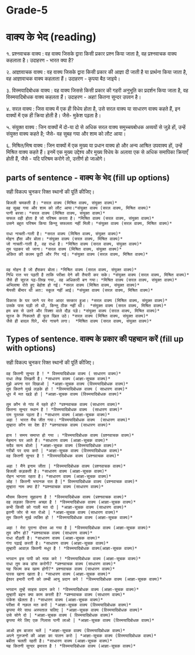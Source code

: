 # Grade-5

# वाक्य के भेद (reading)

१. प्रश्नवाचक वाक्य : वह वाक्य जिसके द्वारा किसी प्रकार प्रश्न किया जाता है, वह प्रश्नवाचक वाक्य कहलाता है। उदाहरण - भारत क्या है?

२. आज्ञावाचक वाक्य : वह वाक्य जिसके द्वारा किसी प्रकार की आज्ञा दी जाती है या प्रार्थना किया जाता है, वह आज्ञावाचक वाक्य कहलाता हैं। उदाहरण - कृपया बैठ जाइये।

३. विस्मयादिबोधक वाक्य : वह वाक्य जिससे किसी प्रकार की गहरी अनुभूति का प्रदर्शन किया जाता है, वह विस्मयादिबोधक वाक्य कहलता हैं। उदाहरण - अहा! कितना सुन्दर उपवन है।

४. सरल वाक्य : जिस वाक्य में एक ही विधेय होता है, उसे सरल वाक्य या साधारण वाक्य कहते हैं, इन वाक्यों में एक ही क्रिया होती है।  जैसे- मुकेश पढ़ता है। 

५. संयुक्त वाक्य : जिन वाक्यों में दो-या दो से अधिक सरल वाक्य समुच्चयबोधक अव्ययों से जुड़े हों, उन्हें संयुक्त वाक्य कहते है; जैसे- वह सुबह गया और शाम को लौट आया। 

६.  मिश्रित/मिश्र वाक्य : जिन वाक्यों में एक मुख्य या प्रधान वाक्य हो और अन्य आश्रित उपवाक्य हों, उन्हें मिश्रित वाक्य कहते हैं। इनमें एक मुख्य उद्देश्य और मुख्य विधेय के अलावा एक से अधिक समापिका क्रियाएँ होती हैं, जैसे -  यदि परिश्रम करोगे तो, उत्तीर्ण हो जाओगे। 

## parts of sentence - वाक्य के भेद (fill up options)

सही विकल्प चुनकर रिक्त स्थानों की पूर्ति कीजिए।

```
बिजली चमकती है। *सरल वाक्य (मिश्रित वाक्य, संयुक्त वाक्य)*
वह सुबह गया और शाम को लौट आया।*संयुक्त वाक्य (सरल वाक्य, मिश्रित वाक्य)*
पानी बरसा। *सरल वाक्य (मिश्रित वाक्य, संयुक्त वाक्य)*
सफल वही होता है जो परिश्रम करता है। *मिश्रित वाक्य (सरल वाक्य, संयुक्त वाक्य)*
उसने बहुत परिश्रम किया किन्तु सफलता नहीं मिली। *संयुक्त वाक्य (सरल वाक्य, मिश्रित वाक्य)*

```

```
राधा नाचती-गाती है। *सरल वाक्य (मिश्रित वाक्य, संयुक्त वाक्य)*
मोहन हँसा और बोला। *संयुक्त वाक्य (सरल वाक्य, मिश्रित वाक्य)*
जो नाचती-गाती है, वह राधा है। *मिश्रित वाक्य (सरल वाक्य, संयुक्त वाक्य)*
तुम पढ़कर सो जाना। *सरल वाक्य (मिश्रित वाक्य, संयुक्त वाक्य)*
अंकित की कलम छूटी और गिर गई। *संयुक्त वाक्य (सरल वाक्य, मिश्रित वाक्य)*

```

```

वह मोहन है जो हँसकर बोला। *मिश्रित वाक्य (सरल वाक्य, संयुक्त वाक्य)*
निधि रात भर पढ़ती है ताकि परीक्षा देने की तैयारी कर सके। *संयुक्त वाक्य (सरल वाक्य, मिश्रित वाक्य)*
जैसे ही सूरज पढ़-लिख गया, वह अधिकारी बन गया। *मिश्रित वाक्य (सरल वाक्य, संयुक्त वाक्य)*
अभिलाषा रोते हुए बेहोश हो गई। *सरल वाक्य (मिश्रित वाक्य, संयुक्त वाक्य)*
श्रेयसी बीमार थी अत: स्कूल नहीं आई। *संयुक्त वाक्य (सरल वाक्य, मिश्रित वाक्य)*
```

```
विकास के घर जाने पर मेरा आदर सत्कार हुआ। *सरल वाक्य (मिश्रित वाक्य, संयुक्त वाक्य)*
उसके पास घड़ी तो थी, किन्तु ठीक नहीं थी।  *संयुक्त वाक्य (सरल वाक्य, मिश्रित वाक्य)*
हम बस से उतरे और रिक्शा वाले दौड़ पड़े। *संयुक्त वाक्य (सरल वाक्य, मिश्रित वाक्य)*
सूरज के निकलते ही फूल खिल उठे। *सरल वाक्य (मिश्रित वाक्य, संयुक्त वाक्य)*
जैसे ही बादल घिरे, मोर नाचने लगा।  *मिश्रित वाक्य (सरल वाक्य, संयुक्त वाक्य)*
```

## Types of sentence. वाक्य के प्रकार की पहचान करें (fill up with options)

सही विकल्प चुनकर रिक्त स्थानों की पूर्ति कीजिए।

```
वह कितनी सुन्दर है ! * विस्मयादिबोधक वाक्य ( साधारण वाक्य)*
राधा लेख लिखती है। *साधारण वाक्य (आज्ञा-सूचक वाक्य)*
मुझे अपना घर दिखाओ | *आज्ञा-सूचक वाक्य (विस्मयादिबोधक वाक्य)*
तुम कितने मुर्ख लड़के हो ! *विस्मयादिबोधक वाक्य ( साधारण वाक्य)*
धूप में मत खड़े हो | *आज्ञा-सूचक वाक्य (विस्मयादिबोधक वाक्य)*
```
```
तुम कौन से गांव में रहते हो? *प्रश्नवाचक वाक्य (साधारण वाक्य)*
कितना सुन्दर स्थान है ! *विस्मयादिबोधक वाक्य  (साधारण वाक्य)*
राम पुस्तक पढ़ता है। *साधारण वाक्य (आज्ञा-सूचक वाक्य)*
अहा ! भारत मैच जीत गया। *विस्मयादिबोधक वाक्य  (साधारण वाक्य)*
तुम्हारा कौन सा देश है? *प्रश्नवाचक वाक्य (साधारण वाक्य)*
```
```
हाय ! समय समाप्त हो गया । *विस्मयादिबोधक वाक्य (प्रश्नवाचक वाक्य)*
मेहमान घर आते हैं। *साधारण वाक्य (आज्ञा-सूचक वाक्य)*
सदैव सत्य बोलो | *आज्ञा-सूचक वाक्य (विस्मयादिबोधक वाक्य)*
गरीबों पर दया करो | *आज्ञा-सूचक वाक्य (विस्मयादिबोधक वाक्य)*
वह कितनी सुन्दर है ! *विस्मयादिबोधक वाक्य (प्रश्नवाचक वाक्य)*
```
```
अहा ! मैंने इनाम जीता | *विस्मयादिबोधक वाक्य (प्रश्नवाचक वाक्य)*
बिजली कड़कती है। *साधारण वाक्य (आज्ञा-सूचक वाक्य)*
रोहन भागता रहता है। *साधारण वाक्य (आज्ञा-सूचक वाक्य)*
ओह ! कितनी भयानक रात है |* विस्मयादिबोधक वाक्य (प्रश्नवाचक वाक्य)*
तुम्हारा नाम क्या है? *प्रश्नवाचक वाक्य (साधारण वाक्य)*
```
```
मौसम कितना सुहावना है ! *विस्मयादिबोधक वाक्य (प्रश्नवाचक वाक्य)*
वह लड़का कितना अच्छा है ! *विस्मयादिबोधक वाक्य (आज्ञा-सूचक वाक्य)*
कभी किसी को गाली मत दो | *आज्ञा-सूचक वाक्य (साधारण वाक्य)*
इतनी जोर से मत रोओ | *आज्ञा-सूचक वाक्य (साधारण वाक्य)*
तुम कितने मूर्ख व्यक्ति हो ! *विस्मयादिबोधक वाक्य (आज्ञा-सूचक वाक्य)*
```
```
अहा ! मेरा पुराना दोस्त आ गया है | *विस्मयादिबोधक वाक्य (आज्ञा-सूचक वाक्य)*
तुम कौन हो? *प्रश्नवाचक वाक्य (साधारण वाक्य)*
राधा दौड़ती है। *साधारण वाक्य (आज्ञा-सूचक वाक्य)*
गंगा पढ़ाई करती है। *साधारण वाक्य (आज्ञा-सूचक वाक्य)*
तुम्हारी आवाज़ कितनी मधुर है ! *विस्मयादिबोधक वाक्य(आज्ञा-सूचक वाक्य)*
 ```
```
भगवान इस पापी को माफ़ करे ! *विस्मयादिबोधक वाक्य (आज्ञा-सूचक वाक्य)*
राधा तुम कब डांस करोगी? *प्रश्नवाचक वाक्य (साधारण वाक्य)*
यह फिल्म कब खत्म होगी?* प्रश्नवाचक वाक्य (साधारण वाक्य)*
पारस खाना खाता है। *साधारण वाक्य (आज्ञा-सूचक वाक्य)*
ईश्वर हमारी रानी को लम्बी आयु प्रदान करे ! *विस्मयादिबोधक वाक्य (आज्ञा-सूचक वाक्य)*
```
```
भगवान तुम्हें साहस प्रदान करे ! *विस्मयादिबोधक वाक्य (आज्ञा-सूचक वाक्य)*
तुम्हारी बहन क्या काम करती है? *प्रश्नवाचक वाक्य (साधारण वाक्य)*
राकेश खेलता है। *साधारण वाक्य (आज्ञा-सूचक वाक्य)*
परीक्षा में नक़ल मत करो | *आज्ञा-सूचक वाक्य (विस्मयादिबोधक वाक्य)*
कृपया मेरे साथ अस्पताल चलिए | *आज्ञा-सूचक वाक्य (विस्मयादिबोधक वाक्य)*
उसे सोने दो | *आज्ञा-सूचक वाक्य ( विस्मयादिबोधक वाक्य)*
कृपया मेरे लिए एक गिलास पानी लाओ | *आज्ञा-सूचक वाक्य (विस्मयादिबोधक वाक्य)*
```

```
आओ हम बाजार चलें | *आज्ञा-सूचक वाक्य (विस्मयादिबोधक वाक्य)*
अपने गुरुजनों की आज्ञा का पालन करो | *आज्ञा-सूचक वाक्य (विस्मयादिबोधक वाक्य)*
बबीता चलती रहती है। *साधारण वाक्य (आज्ञा-सूचक वाक्य)*
यह कितनी सुन्दर इमारत है ! *विस्मयादिबोधक वाक्य (आज्ञा-सूचक वाक्य)*
```


